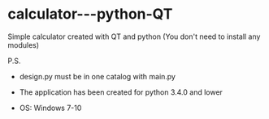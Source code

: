 # calculator---python-QT
Simple calculator created with QT and python (You don't need to install any modules)

P.S.

- design.py must be in one catalog with main.py

- The application has been created for python 3.4.0 and lower

- OS: Windows 7-10
